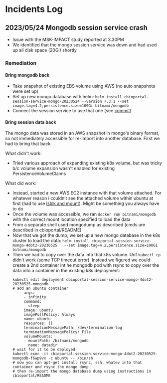 # Incidents Log
## 2023/05/24 Mongodb session service crash
- Issue with the MSK-IMPACT study reported at 3.30PM
- We identified that the mongo session service was down and had used up all disk space (20Gi) shortly

### Remediation

#### Bring mongodb back
- Take snapshot of existing EBS volume using AWS (no auto snapshots were set up)
- Set up new mongo database with helm:
    `helm install cbioportal-session-service-mongo-20230524 --version 7.3.1 --set image.tag=4.2,persistence.size=100Gi bitnami/mongodb`
- Connect the session service to use that one (see [commit](https://github.com/knowledgesystems/knowledgesystems-k8s-deployment/commit/0042f9f1f0be26692032160fed82744d8f2a94dc))

#### Bring session data back
The mongo data was stored in an AWS snapshot in mongo's binary format, so not immediately accessible for re-import into another database. First we had to bring that back.

What didn't work:
- Tried various approach of expanding existing k8s volume, but was tricky b/c volume expansion wasn't enabled for existing PersistenceVolumeClaims

What did work:
- Instead, started a new AWS EC2 instance with that volume attached. For whatever reason i couldn’t see the attached volume within ubuntu at first (had to use [lsblk and mount](https://stackoverflow.com/questions/22816878/my-mounted-ebs-volume-is-not-showing-up)). Might be something you always have to do
- Once the volume was accessible, we ran `docker run bitnami/mongodb` with the correct mount location specified to load the data
- From a separate shell used mongodump as described (cmds are described in cbioportal/README)
- Now that we got the dump, we set up a new mongo database in the k8s cluster to load the data:
    `helm install cbioportal-session-service-mongo-4dot2-20230525   --set image.tag=4.2,persistence.size=100Gi bitnami/mongodb`
- Then we had to copy over the data into that k8s volume. Unf `kubectl cp` didn't work (some TCP timeout error). Instead we figured we could create a 2nd container int he mongodb pod with rsync to copy over the data into a container in the existing k8s deployment:
    ```
    kubectl edit deployment cbioportal-session-service-mongo-4dot2-20230525-mongodb
    # add an ubuntu container
       - args:
         - infinity
         command:
         - sleep
         image: ubuntu
         imagePullPolicy: Always
         name: ubuntu
         resources: {}
         terminationMessagePath: /dev/termination-log
         terminationMessagePolicy: File
         volumeMounts:
         - mountPath: /bitnami/mongodb
           name: datadir
    # wait for it to be deployed
    kubectl exec -it cbioportal-session-service-mongo-4dot2-20230525-mongodb-f6wp9vx -c ubuntu -- /bin/sh
    # now you can apt-get install rsync, ssh, whatev into that container and rsync the mongo dump
    # then re-import the mongo database dump using instructions in cbioportal/README
